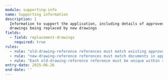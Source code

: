 ```yaml
---
module: supporting-info
name: Supporting information
description: |
  Information to support the application, including details of approved 
  drawings being replaced by new drawings
fields:
  - field: replacement-drawings
    required: true
rules:
  - rule: "old-drawing-reference references must match existing approved drawing identifiers"
  - rule: "new-drawing-reference references must match documents in application.documents"
  - rule: "Each old-drawing-reference reference must be unique within replacement-drawings array"
entry-date: 2025-06-26
end-date: ''
---
```

